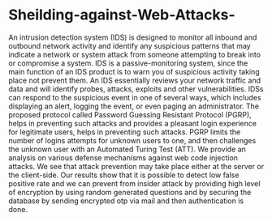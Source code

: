 # Sheilding-against-Web-Attacks-
An intrusion detection system (IDS) is designed to monitor all inbound and
outbound network activity and identify any suspicious patterns that may indicate
a network or system attack from someone attempting to break into or compromise
a system. IDS is a passive-monitoring system, since the main function of an IDS
product is to warn you of suspicious activity taking place not prevent them. An
IDS essentially reviews your network traffic and data and will identify probes,
attacks, exploits and other vulnerabilities. IDSs can respond to the suspicious
event in one of several ways, which includes displaying an alert, logging the
event, or even paging an administrator. The proposed protocol called Password
Guessing Resistant Protocol (PGRP), helps in preventing such attacks and
provides a pleasant login experience for legitimate users, helps in preventing such
attacks. PGRP limits the number of logins attempts for unknown users to one, and
then challenges the unknown user with an Automated Turing Test (ATT). We
provide an analysis on various defense mechanisms against web code injection
attacks. We see that attack prevention may take place either at the server or the
client-side. Our results show that it is possible to detect low false positive rate and
we can prevent from insider attack by providing high level of encryption by using
random generated questions and by securing the database by sending encrypted
otp via mail and then authentication is done.



